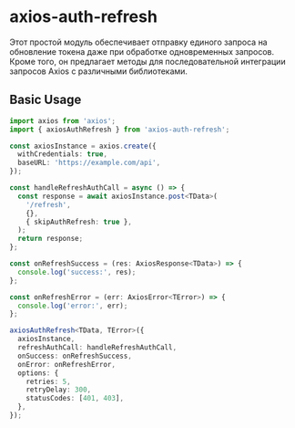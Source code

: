 # axios-auth-refresh

Этот простой модуль обеспечивает отправку единого запроса на обновление токена даже при обработке одновременных запросов. 
Кроме того, он предлагает методы для последовательной интеграции запросов Axios с различными библиотеками.

## Basic Usage

```typescript
import axios from 'axios';
import { axiosAuthRefresh } from 'axios-auth-refresh';

const axiosInstance = axios.create({
  withCredentials: true,
  baseURL: 'https://example.com/api',
});

const handleRefreshAuthCall = async () => {
  const response = await axiosInstance.post<TData>(
    '/refresh',
    {},
    { skipAuthRefresh: true },
  );
  return response;
};

const onRefreshSuccess = (res: AxiosResponse<TData>) => {
  console.log('success:', res);
};

const onRefreshError = (err: AxiosError<TError>) => {
  console.log('error:', err);
};

axiosAuthRefresh<TData, TError>({
  axiosInstance,
  refreshAuthCall: handleRefreshAuthCall,
  onSuccess: onRefreshSuccess,
  onError: onRefreshError,
  options: {
    retries: 5,
    retryDelay: 300,
    statusCodes: [401, 403],
  },
});
```
